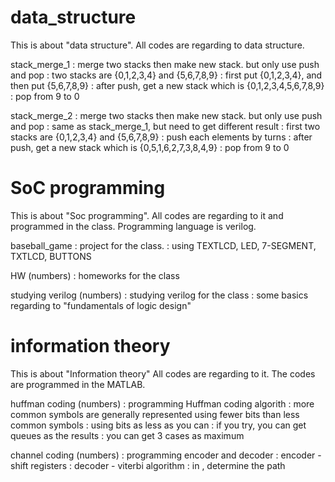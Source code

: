 # data_structure

This is about "data structure".
All codes are regarding to data structure.

stack_merge_1
: merge two stacks then make new stack. but only use push and pop
: two stacks are {0,1,2,3,4} and {5,6,7,8,9}
: first put {0,1,2,3,4}, and then put {5,6,7,8,9}
: after push, get a new stack which is {0,1,2,3,4,5,6,7,8,9}
: pop from 9 to 0


stack_merge_2
: merge two stacks then make new stack. but only use push and pop
: same as stack_merge_1, but need to get different result
: first two stacks are {0,1,2,3,4} and {5,6,7,8,9}
: push each elements by turns
: after push, get a new stack which is {0,5,1,6,2,7,3,8,4,9}
: pop from 9 to 0

# SoC programming

This is about "Soc programming".
All codes are regarding to it and programmed in the class.
Programming language is verilog.

baseball_game
: project for the class.
: using TEXTLCD, LED, 7-SEGMENT, TXTLCD, BUTTONS 

HW (numbers)
: homeworks for the class

studying verilog (numbers)
: studying verilog for the class
: some basics regarding to "fundamentals of logic design"

# information theory

This is about "Information theory"
All codes are regarding to it.
The codes are programmed in the MATLAB.


huffman coding (numbers)
: programming Huffman coding algorith
: more common symbols are generally represented using fewer bits than less common symbols
: using bits as less as you can
: if you try, you can get queues as the results
: you can get 3 cases as maximum

channel coding (numbers)
: programming encoder and decoder
: encoder - shift registers
: decoder - viterbi algorithm
: in <computation>, determine the path
